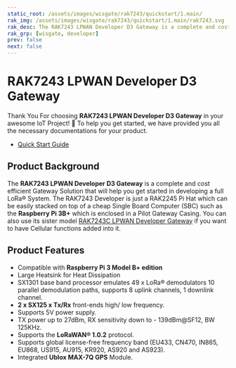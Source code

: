 ```yaml
---
static_root: /assets/images/wisgate/rak7243/quickstart/1.main/
rak_img: /assets/images/wisgate/rak7243/quickstart/1.main/rak7243.svg
rak_desc: The RAK7243 LPWAN Developer D3 Gateway is a complete and cost efficient Gateway Solution that will help you get started in developing a full LoRa® System. The RAK7243 Developer is just a RAK2245 Pi Hat which can be easily stacked on top of a cheap Single Board Computer (SBC) such as the Raspberry Pi 3B+ which is enclosed in a Pilot Gateway Casing.
rak_grp: [wisgate, developer]
prev: false
next: false
---
```


# RAK7243 LPWAN Developer D3 Gateway
Thank You For choosing **RAK7243 LPWAN Developer D3 Gateway** in your awesome IoT Project! 🎉 To help you get started, we have provided you all the necessary documentations for your product.

* [Quick Start Guide](../Quickstart/)


## Product Background

The **RAK7243 LPWAN Developer D3 Gateway** is a complete and cost efficient Gateway Solution that will help you get started in developing a full LoRa® System. The RAK7243 Developer is just a RAK2245 Pi Hat which can be easily stacked on top of a cheap Single Board Computer (SBC) such as the **Raspberry Pi 3B+** which is enclosed in a Pilot Gateway Casing. You can also use its sister model [RAK7243C LPWAN Developer Gateway](https://store.rakwireless.com/products/rak7243c-pilot-gateway) if you want to have Cellular functions added into it.



## Product Features

- Compatible with **Raspberry Pi 3 Model B+ edition**
- Large Heatsink for Heat Dissipation
- SX1301 base band processor emulates 49 x LoRa® demodulators 10 parallel demodulation paths, supports 8 uplink channels, 1 downlink channel.
- **2 x SX125 x Tx/Rx** front-ends high/ low frequency.
- Supports 5V power supply.
- TX power up to 27dBm, RX sensitivity down to - 139dBm@SF12, BW 125KHz.
- Supports the **LoRaWAN® 1.0.2** protocol.
- Supports global license-free frequency band (EU433, CN470, IN865, EU868, US915, AU915, KR920, AS920 and AS923).
- Integrated **Ublox MAX-7Q GPS** Module.
